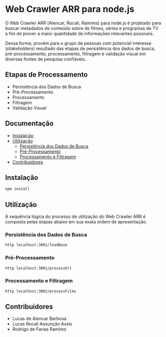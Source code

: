 # Web Crawler ARR para node.js

O Web Crawler ARR (Alencar, Rocali, Ramires) para node.js é projetado para buscar metadados de conteúdo sobre de filmes, séries e programas de TV a fim de prover a maior quantidade de informações relevantes possíveis.  

Dessa forma, provém para o grupo de pessoas com potencial interesse (*stakeholders*) resultado das etapas de persistência dos dados de busca, pré-processamento, processamento, filtragem e validação visual em diversas fontes de pesquisa confiáveis.

## Etapas de Processamento
* Persistência dos Dados de Busca
* Pré-Processamento
* Processamento
* Filtragem
* Validação Visual

## Documentação

- [Instalação](#instalação)
- [Utilização](#utilização)
    - [Persistência dos Dados de Busca](#persistênciadosdadosdebusca)
    - [Pré-Processamento](#pré-processamento)
    - [Processamento e Filtragem](#processamentoefiltragem)
- [Contribuidores](#contribuidores)

## Instalação

```sh
npm install
```

## Utilização

A sequência lógica do processo de utilização do Web Crawler ARR é composta pelas etapas abaixo em sua exata ordem de apresentação.

### Persistência dos Dados de Busca

```sh
http localhost:3001/loadBase
```

### Pré-Processamento

```sh
http localhost:3001/processUrl
```

### Processamento e Filtragem

```sh
http localhost:3001/processFilms
```

## Contribuidores

* Lucas de Alencar Barbosa
* Lucas Rocali Assunção Assis
* Rodrigo de Farias Ramires